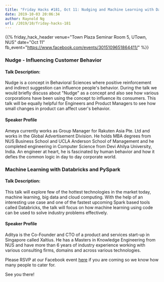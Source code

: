 ```yaml
---
title: "Friday Hacks #181, Oct 11: Nudging and Machine Learning with Databricks"
date: 2019-10-03 20:06:34
author: Raynold Ng
url: /2019/10/friday-hacks-181
---
```


{{% friday_hack_header
    venue="Town Plaza Seminar Room 5, UTown, NUS"
    date="Oct 11"
    fb_event="https://www.facebook.com/events/3015109651864411/" %}}


### Nudge - Influencing Customer Behavior

#### Talk Description:

Nudge is a concept in Behavioral Sciences where positive reinforcement and indirect suggestion can influence people's behavior. During the talk we would briefly discuss about "Nudge" as a concept and also see how various corporations have been using the concept to influence its consumers. This talk will be equally helpful for Engineers and Product Managers to see how small changes in product can affect user's behavior.

#### Speaker Profile

Ameya currently works as Group Manager for Rakuten Asia Pte. Ltd and works in the Global Advertisement Division. He holds MBA degrees from NUS Business School and UCLA Anderson School of Management and he completed engineering in Computer Science from Devi Ahilya University, India. An engineer at heart, he is fascinated by human behavior and how it defies the common logic in day to day corporate world.

### Machine Learning with Databricks and PySpark

#### Talk Description:

This talk will explore few of the hottest technologies in the market today, machine learning, big data and cloud computing. With the help of an interesting use case and one of the fastest upcoming Spark based tools called Databricks, the talk will focus on how machine learning using code can be used to solve industry problems effectively.

#### Speaker Profile

Aditya is the Co-Founder and CTO of a product and services start-up in Singapore called Xaltius. He has a Masters in Knowledge Engineering from NUS and have more than 6 years of industry experience working with various consulting firms, domains and across various technologies.

Please RSVP at our Facebook event [here](https://www.facebook.com/events/3015109651864411/) if you are coming so we know how many people to cater for.

See you there!
